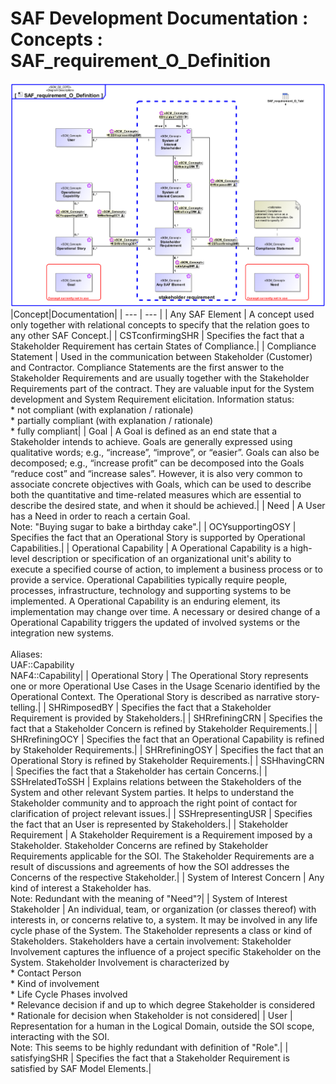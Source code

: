 # SAF Development Documentation : Concepts : SAF_requirement_O_Definition 
![SAF_requirement_O_Definition.svg](./diagrams/SAF_requirement_O_Definition.svg)
|Concept|Documentation|
| --- | --- |
| Any SAF Element | A concept used only together with relational concepts to specify that the relation goes to any other SAF Concept.|
| CSTconfirmingSHR | Specifies the fact that a Stakeholder Requirement has certain States of Compliance.|
| Compliance Statement | Used in the communication between Stakeholder (Customer) and Contractor. Compliance Statements are the first answer to the Stakeholder Requirements and are usually together with the Stakeholder Requirements part of the contract. They are valuable input for the System development and System Requirement elicitation. Information status:<br>* not compliant (with explanation / rationale)<br>* partially compliant (with explanation / rationale)<br>* fully compliant|
| Goal | A Goal is defined as an end state that a Stakeholder intends to achieve. Goals are generally expressed using qualitative words; e.g., “increase”, “improve”, or “easier”. Goals can also be decomposed; e.g., “increase profit” can be decomposed into the Goals “reduce cost” and “increase sales”. However, it is also very common to associate concrete objectives with Goals, which can be used to describe both the quantitative and time-related measures which are essential to describe the desired state, and when it should be achieved.|
| Need | A User has a Need in order to reach a certain Goal.<br>Note: "Buying sugar to bake a birthday cake".|
| OCYsupportingOSY | Specifies the fact that an Operational Story is supported by Operational Capabilities.|
| Operational Capability | A Operational Capability is a high-level description or specification of an organizational unit's ability to execute a specified course of action, to implement a business process or to provide a service. Operational Capabilities typically require people, processes, infrastructure, technology and supporting systems to be implemented.  A Operational Capability is an enduring element, its implementation may change over time. A necessary or desired change of a Operational Capability triggers the updated of involved systems or the integration new systems.<br><br>Aliases:<br>UAF::Capability<br>NAF4::Capability|
| Operational Story | The Operational Story represents one or more Operational Use Cases in the Usage Scenario identified by the Operational Context. The Operational Story is described as narrative story-telling.|
| SHRimposedBY | Specifies the fact that a Stakeholder Requirement is provided by Stakeholders.|
| SHRrefiningCRN | Specifies the fact that a Stakeholder Concern is refined by Stakeholder Requirements.|
| SHRrefiningOCY | Specifies the fact that an Operational Capability is refined by Stakeholder Requirements.|
| SHRrefiningOSY | Specifies the fact that an Operational Story is refined by Stakeholder Requirements.|
| SSHhavingCRN | Specifies the fact that a Stakeholder has certain Concerns.|
| SSHrelatedToSSH | Explains relations between the Stakeholders of the System and other relevant System parties. It helps to understand the Stakeholder community and to approach the right point of contact for clarification of project relevant issues.|
| SSHrepresentingUSR | Specifies the fact that an User is represented by Stakeholders.|
| Stakeholder Requirement | A Stakeholder Requirement is a Requirement imposed by a Stakeholder. Stakeholder Concerns are refined by Stakeholder Requirements applicable for the SOI. The Stakeholder Requirements are a result of discussions and agreements of how the SOI addresses the Concerns of the respective Stakeholder.|
| System of Interest Concern | Any kind of interest a Stakeholder has. <br>Note: Redundant with the meaning of "Need"?|
| System of Interest Stakeholder | An individual, team, or organization (or classes thereof) with interests in, or concerns relative to, a system. It may be involved in any life cycle phase of the System. The Stakeholder represents a class or kind of Stakeholders. Stakeholders have a certain involvement: Stakeholder Involvement captures the influence of a project specific Stakeholder on the System. Stakeholder Involvement is characterized by<br>* Contact Person<br>* Kind of involvement<br>* Life Cycle Phases involved<br>* Relevance decision if and up to which degree Stakeholder is considered<br>* Rationale for decision when Stakeholder is not considered|
| User | Representation for a human in the Logical Domain, outside the SOI scope, interacting with the SOI.<br>Note: This seems to be highly redundant with definition of "Role".|
| satisfyingSHR | Specifies the fact that a Stakeholder Requirement is satisfied by SAF Model Elements.|
